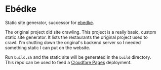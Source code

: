 # Ebédke

Static site generator, successor for
[ebedke](https://github.com/ijanos/ebedke).

The original project did site crawling. This project is a really basic, custom
static site generator. It lists the restaurants the original project used to
crawl. I'm shutting down the original's backend server so I needed something
static I can put on the website.

Run `build.sh` and the static site will be generated in the `build` directory.
This repo can be used to feed a [Cloudfare
Pages](https://pages.cloudflare.com/) deployment.
